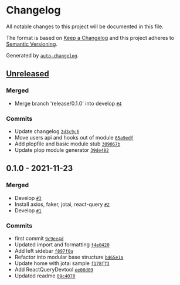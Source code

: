 # Changelog

All notable changes to this project will be documented in this file.

The format is based on [Keep a Changelog](https://keepachangelog.com/en/1.0.0/)
and this project adheres to [Semantic Versioning](https://semver.org/spec/v2.0.0.html).

Generated by [`auto-changelog`](https://github.com/CookPete/auto-changelog).

## [Unreleased](https://github.com/mrlinnth/react-mantine-starter/compare/0.1.0...HEAD)

### Merged

- Merge branch 'release/0.1.0' into develop [`#4`](https://github.com/mrlinnth/react-mantine-starter/pull/4)

### Commits

- Update changelog [`2d3c9c6`](https://github.com/mrlinnth/react-mantine-starter/commit/2d3c9c64fe92d5c8d85f745771d56aaa15944963)
- Move users api and hooks out of module [`65a9edf`](https://github.com/mrlinnth/react-mantine-starter/commit/65a9edf2b48b0fa1c1713fde7cedc8ea7cb62998)
- Add plopfile and basic module stub [`309067b`](https://github.com/mrlinnth/react-mantine-starter/commit/309067b3cab7528211bb6e74f13e31b030efad1a)
- Update plop module generator [`39de482`](https://github.com/mrlinnth/react-mantine-starter/commit/39de48264ea31d7f957ec0f6759cbe60d66c1e19)

## 0.1.0 - 2021-11-23

### Merged

- Develop [`#3`](https://github.com/mrlinnth/react-mantine-starter/pull/3)
- Install axios, faker, jotai, react-query [`#2`](https://github.com/mrlinnth/react-mantine-starter/pull/2)
- Develop [`#1`](https://github.com/mrlinnth/react-mantine-starter/pull/1)

### Commits

- first commit [`9c9ee4d`](https://github.com/mrlinnth/react-mantine-starter/commit/9c9ee4dab511ca0ad18f542eb3cd033ccdae7d4e)
- Updated import and formatting [`f4e0420`](https://github.com/mrlinnth/react-mantine-starter/commit/f4e0420316d300ef97868548aa2646ebcd0f86c9)
- Add left sidebar [`f897f0a`](https://github.com/mrlinnth/react-mantine-starter/commit/f897f0a2a14f1bd909b15248dc45bcf3a492c1c9)
- Refactor into modular base structure [`b465e1a`](https://github.com/mrlinnth/react-mantine-starter/commit/b465e1a53c3766660af291fe6002a5b3b86e8753)
- Update home with jotai sample [`f178f73`](https://github.com/mrlinnth/react-mantine-starter/commit/f178f735cdc380ec194abe502d44b52adab51f26)
- Add ReactQueryDevtool [`ee00d09`](https://github.com/mrlinnth/react-mantine-starter/commit/ee00d097e15a90fb7034f7bfcf9cca0f2c325311)
- Updated readme [`09c4070`](https://github.com/mrlinnth/react-mantine-starter/commit/09c4070102f6cd5954805108135417b2536ac0fd)
